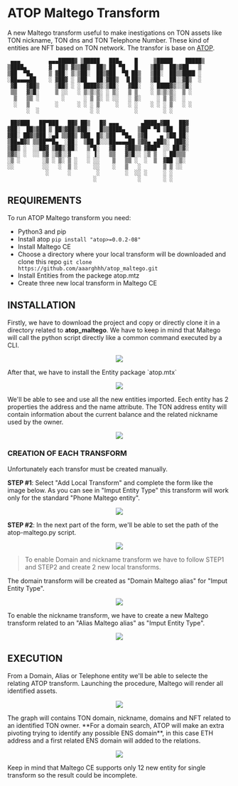 # ATOP Maltego Transform
A new Maltego transform useful to make  inestigations on TON assets like TON nickname, TON dns and TON Telephone Number. These kind of entities are NFT based on TON network. The transfor is base on [ATOP](https://github.com/aaarghhh/a_TON_of_privacy).  

```
 ▄▄▄         ▄▄▄█████▓ ▒█████   ███▄    █     ▒█████    █████▒   
▒████▄       ▓  ██▒ ▓▒▒██▒  ██▒ ██ ▀█   █    ▒██▒  ██▒▓██   ▒    
▒██  ▀█▄     ▒ ▓██░ ▒░▒██░  ██▒▓██  ▀█ ██▒   ▒██░  ██▒▒████ ░    
░██▄▄▄▄██    ░ ▓██▓ ░ ▒██   ██░▓██▒  ▐▌██▒   ▒██   ██░░▓█▒  ░    
 ▓█   ▓██▒     ▒██▒ ░ ░ ████▓▒░▒██░   ▓██░   ░ ████▓▒░░▒█░       
 ▒▒   ▓▒█░     ▒ ░░   ░ ▒░▒░▒░ ░ ▒░   ▒ ▒    ░ ▒░▒░▒░  ▒ ░       
  ▒   ▒▒ ░       ░      ░ ▒ ▒░ ░ ░░   ░ ▒░     ░ ▒ ▒░  ░         
  ░   ▒        ░      ░ ░ ░ ▒     ░   ░ ░    ░ ░ ░ ▒   ░ ░       
      ░  ░                ░ ░           ░        ░ ░             
                                                                 
 ██▓███   ██▀███   ██▓ ██▒   █▓ ▄▄▄       ▄████▄▓██   ██▓        
▓██░  ██▒▓██ ▒ ██▒▓██▒▓██░   █▒▒████▄    ▒██▀ ▀█ ▒██  ██▒        
▓██░ ██▓▒▓██ ░▄█ ▒▒██▒ ▓██  █▒░▒██  ▀█▄  ▒▓█    ▄ ▒██ ██░        
▒██▄█▓▒ ▒▒██▀▀█▄  ░██░  ▒██ █░░░██▄▄▄▄██ ▒▓▓▄ ▄██▒░ ▐██▓░        
▒██▒ ░  ░░██▓ ▒██▒░██░   ▒▀█░   ▓█   ▓██▒▒ ▓███▀ ░░ ██▒▓░        
▒▓▒░ ░  ░░ ▒▓ ░▒▓░░▓     ░ ▐░   ▒▒   ▓▒█░░ ░▒ ▒  ░ ██▒▒▒         
░▒ ░       ░▒ ░ ▒░ ▒ ░   ░ ░░    ▒   ▒▒ ░  ░  ▒  ▓██ ░▒░         
░░         ░░   ░  ▒ ░     ░░    ░   ▒   ░       ▒ ▒ ░░          
            ░      ░        ░        ░  ░░ ░     ░ ░             
                           ░             ░       ░ ░   
```

## REQUIREMENTS
To run ATOP Maltego transform you need:
- Python3 and pip 
- Install atop `pip install "atop>=0.0.2-08"`
- Install Maltego CE
- Choose a directory where your local transform will be downloaded and clone this repo `git clone https://github.com/aaarghhh/atop_maltego.git`
- Install Entities from the packege atop.mtz
- Create three new local transform in Maltego CE

## INSTALLATION

Firstly, we have to download the project and copy or directly clone it in a directory related to **atop_maltego**. We have to keep in mind that Maltego will call the python script directly like a common command executed by a CLI. 

<p align="center">
  <img src="https://user-images.githubusercontent.com/968839/218276173-a65c04f9-dc35-4f88-b5e0-233fb9624f1f.png" />
</p>
After that,  we have to install the Entity package `atop.mtx`

<p align="center">
  <img src="https://user-images.githubusercontent.com/968839/218276399-24639bdb-1563-4351-8251-7ef9176ae720.png" />
</p>

We'll be able to see and use all the new entities imported. Eech entity has 2 properties the address and the name attribute. The TON address entity will contain information about the current balance and the related nickname used by the owner.
<p align="center">
  <img src="https://user-images.githubusercontent.com/968839/218276509-8ccb7585-1b90-4ef1-a1dd-c67e8f2ad650.png" />
</p>

### CREATION OF EACH TRANSFORM

Unfortunately each transfor must be created manually.   
  
**STEP #1**: Select "Add Local Transform" and complete the form like the image below. As you can see in "Imput Entity Type" this transform will work only for the standard "Phone Maltego entity".  
<p align="center">
  <img src="https://user-images.githubusercontent.com/968839/218277527-5614115e-3f16-462d-8461-b8e38fb77b89.png" />
</p>

**STEP #2**:
In the next part of the form, we'll be able to set the path of the atop-maltego.py script.  
<p align="center">
  <img src="https://user-images.githubusercontent.com/968839/218277566-6ba9d4bf-4d48-4b35-83e3-278e0dbd7263.png" />
</p>

> To enable Domain and nickname transform we have to follow STEP1 and STEP2 and create 2 new local transforms.  

The domain transform will be created as "Domain Maltego alias" for "Imput Entity Type".  
<p align="center">
  <img src="https://user-images.githubusercontent.com/968839/218285951-9b94de85-52b3-4c1f-9e94-24655f1a6a65.png" />
</p>

To enable the nickname transform, we have to create a new Maltego transform related to an "Alias Maltego alias" as "Imput Entity Type".
<p align="center">
  <img src="https://user-images.githubusercontent.com/968839/218286016-51b4ebcc-2ca7-4286-b15c-54b51ad06c70.png" />
</p>

## EXECUTION

From a Domain, Alias or Telephone entity we'll be able to selecte the relating ATOP transform. Launching the procedure, Maltego will render all identified assets. 
<p align="center">
  <img src="https://user-images.githubusercontent.com/968839/218276997-a2f36ce8-706b-456e-bdfb-53fc6b518a82.png" />
</p>
The graph will contains TON domain, nickname, domains and NFT related to an identified TON owner. **For a domain search, ATOP will make an extra pivoting trying to identify any possible ENS domain**, in this case ETH address and a first related ENS domain will added to the relations.
<p align="center">
  <img src="https://user-images.githubusercontent.com/968839/218277133-507e7c44-fad3-44ca-8a13-d25e51c1fa5b.png" />
</p>
Keep in mind that Maltego CE supports only 12 new entity for single transform so the result could be incomplete. 






